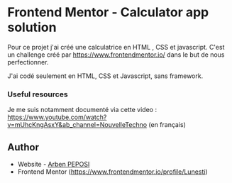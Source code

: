 # Frontend Mentor - Calculator app solution

Pour ce projet j'ai créé une calculatrice en HTML , CSS et javascript. C'est un challenge créé par https://www.frontendmentor.io/ dans le but de nous perfectionner.

J'ai codé seulement en HTML, CSS et Javascript, sans framework.

### Useful resources

Je me suis notamment documenté via cette video : https://www.youtube.com/watch?v=mUhcKngAsxY&ab_channel=NouvelleTechno (en français)

## Author

- Website - [Arben PEPOSI](https://www.portfolio-dev.apeposi.fr)
- Frontend Mentor (https://www.frontendmentor.io/profile/Lunesti)




